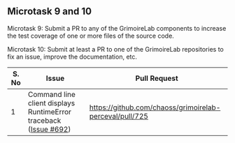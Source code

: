 ## Microtask 9 and 10
Microtask 9: Submit a PR to any of the GrimoireLab components to increase the test coverage of one or more files of the source code.

Microtask 10: Submit at least a PR to one of the GrimoireLab repositories to fix an issue, improve the documentation, etc.

| S. No | Issue | Pull Request |
| --- | --- | --- |
| 1 | Command line client displays RuntimeError traceback ([Issue #692](https://github.com/chaoss/grimoirelab-perceval/issues/692)) | https://github.com/chaoss/grimoirelab-perceval/pull/725 |
